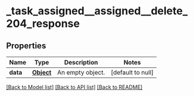 # _task_assigned__assigned__delete_204_response
## Properties

| Name | Type | Description | Notes |
|------------ | ------------- | ------------- | -------------|
| **data** | [**Object**](.md) | An empty object. | [default to null] |

[[Back to Model list]](../README.md#documentation-for-models) [[Back to API list]](../README.md#documentation-for-api-endpoints) [[Back to README]](../README.md)

